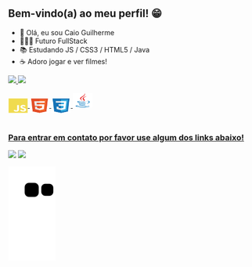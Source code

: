 ## Bem-vindo(a) ao meu perfil! 😁

- 👋 Olá, eu sou Caio Guilherme 
- 👩🏽‍💻 Futuro FullStack
- 📚 Estudando JS / CSS3 / HTML5 / Java
- ☕ Adoro jogar e ver filmes!

 <div>
  <a href="https://github.com/CaiodsMG">
  <img height="180em" src="https://github-readme-stats.vercel.app/api?username=CaiodsMG&show_icons=true&theme=gruvbox&include_all_commits=true&count_private=true"/>
  <img height="180em" src="https://github-readme-stats.vercel.app/api/top-langs/?username=CaiodsMG&layout=compact&langs_count=6&theme=tokyonight"/>
</div>
 
<div style="display: inline_block"><br>
  <img align="center" alt="Js" height="30" width="40" src="https://raw.githubusercontent.com/devicons/devicon/master/icons/javascript/javascript-plain.svg">
  <img align="center" alt="HTML" height="30" width="40" src="https://raw.githubusercontent.com/devicons/devicon/master/icons/html5/html5-original.svg">
  <img align="center" alt="CSS" height="30" width="40" src="https://raw.githubusercontent.com/devicons/devicon/master/icons/css3/css3-original.svg">
  <img align="cente" alt="CSS" height="30" width="40" src="https://github.com/devicons/devicon/blob/master/icons/java/java-original.svg">
</div>
 
 <br>
 
  ### Para entrar em contato por favor use algum dos links abaixo!
 
<div> 

  <a href="mailto:caiocfn10@gmail.com"><img src="https://img.shields.io/badge/-Gmail-%23333?style=for-the-badge&logo=gmail&logoColor=white" target="_blank"></a>
  <a href="https://www.linkedin.com/in/devfcaio/" target="_blank"><img src="https://img.shields.io/badge/-LinkedIn-%230077B5?style=for-the-badge&logo=linkedin&logoColor=white" target="_blank"></a> 
 
  ![Snake animation](https://github.com/CaiodsMG/CaiodsMG/blob/output/github-contribution-grid-snake.svg)

</div>
